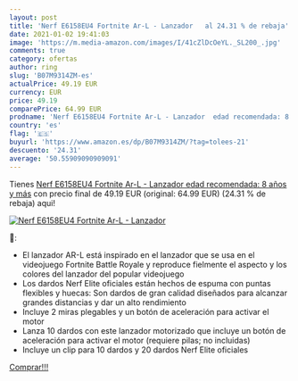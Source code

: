 ```yaml
---
layout: post
title: 'Nerf E6158EU4 Fortnite Ar-L - Lanzador   al 24.31 % de rebaja'
date: 2021-01-02 19:41:03
image: 'https://m.media-amazon.com/images/I/41cZlDcOeYL._SL200_.jpg'
comments: true
category: ofertas
author: ring
slug: 'B07M9314ZM-es'
actualPrice: 49.19 EUR
currency: EUR
price: 49.19
comparePrice: 64.99 EUR
prodname: 'Nerf E6158EU4 Fortnite Ar-L - Lanzador  edad recomendada: 8 años y más'
country: 'es'
flag: '🇪🇸'
buyurl: 'https://www.amazon.es/dp/B07M9314ZM/?tag=tolees-21'
descuento: '24.31'
average: '50.55909090909091'
---
```


Tienes [Nerf E6158EU4 Fortnite Ar-L - Lanzador  edad recomendada: 8 años y más](https://www.amazon.es/dp/B07M9314ZM/?tag=tolees-21) con precio final de  49.19 EUR (original: 64.99 EUR) (24.31 %  de rebaja) aqui!

[![Nerf E6158EU4 Fortnite Ar-L - Lanzador  ](https://m.media-amazon.com/images/I/41cZlDcOeYL._SL200_.jpg)](https://www.amazon.es/dp/B07M9314ZM/?tag=tolees-21)

🔎:

- El lanzador AR-L está inspirado en el lanzador que se usa en el videojuego Fortnite Battle Royale y reproduce fielmente el aspecto y los colores del lanzador del popular videojuego
- Los dardos Nerf Elite oficiales están hechos de espuma con puntas flexibles y huecas: Son dardos de gran calidad diseñados para alcanzar grandes distancias y dar un alto rendimiento
- Incluye 2 miras plegables y un botón de aceleración para activar el motor
- Lanza 10 dardos con este lanzador motorizado que incluye un botón de aceleración para activar el motor (requiere pilas; no incluidas)
- Incluye un clip para 10 dardos y 20 dardos Nerf Elite oficiales

[Comprar!!!](https://www.amazon.es/dp/B07M9314ZM/?tag=tolees-21)
